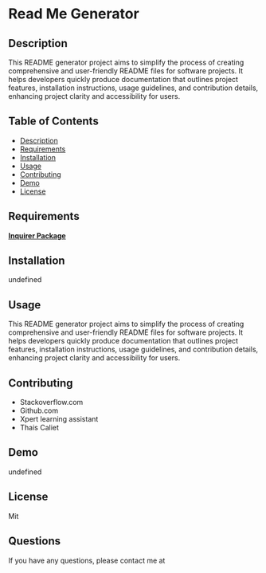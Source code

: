 # Read Me Generator
  

  ## Description
  This README generator project aims to simplify the process of creating comprehensive and user-friendly README files for software projects. It helps developers quickly produce documentation that outlines project features, installation instructions, usage guidelines, and contribution details, enhancing project clarity and accessibility for users.

  ## Table of Contents
  * [Description](#Description)
  * [Requirements](#Requirements)
  * [Installation](#installation)
  * [Usage](#usage)
  * [Contributing](#contributing)
  * [Demo](#demo)
  * [License](#license)

  ## Requirements
[**Inquirer Package**](https://www.npmjs.com/package/inquirer)

  ## Installation
  undefined

  ## Usage
  This README generator project aims to simplify the process of creating comprehensive and user-friendly README files for software projects. It helps developers quickly produce documentation that outlines project features, installation instructions, usage guidelines, and contribution details, enhancing project clarity and accessibility for users.

  ## Contributing
  * Stackoverflow.com
  * Github.com
  * Xpert learning assistant
  * Thais Caliet

  ## Demo
  undefined

  ## License
  Mit

  ## Questions
  If you have any questions, please contact me at 
  
